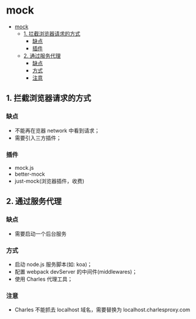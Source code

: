 # mock

- [mock](#mock)
  - [1. 拦截浏览器请求的方式](#1-拦截浏览器请求的方式)
    - [缺点](#缺点)
    - [插件](#插件)
  - [2. 通过服务代理](#2-通过服务代理)
    - [缺点](#缺点-1)
    - [方式](#方式)
    - [注意](#注意)

## 1. 拦截浏览器请求的方式

### 缺点

- 不能再在览器 network 中看到请求；
- 需要引入三方插件；

### 插件

- mock.js
- better-mock
- just-mock(浏览器插件，收费)

## 2. 通过服务代理

### 缺点

- 需要启动一个后台服务

### 方式

- 启动 node.js 服务脚本(如: koa)；
- 配置 webpack devServer 的中间件(middlewares)；
- 使用 Charles 代理工具；

### 注意

- Charles 不能抓去 localhost 域名，需要替换为 localhost.charlesproxy.com
